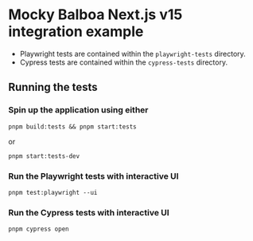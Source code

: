 # Mocky Balboa Next.js v15 integration example

- Playwright tests are contained within the `playwright-tests` directory.
- Cypress tests are contained within the `cypress-tests` directory.

## Running the tests

### Spin up the application using either

```
pnpm build:tests && pnpm start:tests
```

or

```
pnpm start:tests-dev
```

### Run the Playwright tests with interactive UI

```
pnpm test:playwright --ui
```

### Run the Cypress tests with interactive UI

```
pnpm cypress open
```
